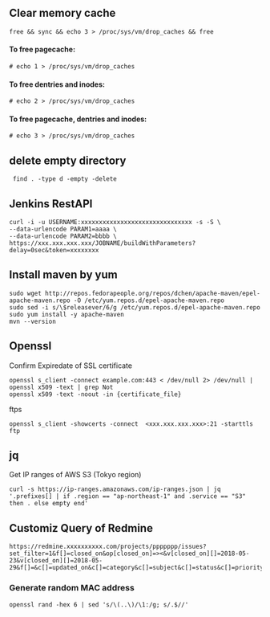 ## Clear memory cache

````
free && sync && echo 3 > /proc/sys/vm/drop_caches && free
````
 
#### To free pagecache:

````
# echo 1 > /proc/sys/vm/drop_caches
````


#### To free dentries and inodes:

````
# echo 2 > /proc/sys/vm/drop_caches
````

#### To free pagecache, dentries and inodes:

````
# echo 3 > /proc/sys/vm/drop_caches
````

## delete empty directory

````
 find . -type d -empty -delete
````

## Jenkins RestAPI

````
curl -i -u USERNAME:xxxxxxxxxxxxxxxxxxxxxxxxxxxxxxx -s -S \
--data-urlencode PARAM1=aaaa \
--data-urlencode PARAM2=bbbb \
https://xxx.xxx.xxx.xxx/JOBNAME/buildWithParameters?delay=0sec&token=xxxxxxxx
````

## Install maven by yum

````
sudo wget http://repos.fedorapeople.org/repos/dchen/apache-maven/epel-apache-maven.repo -O /etc/yum.repos.d/epel-apache-maven.repo
sudo sed -i s/\$releasever/6/g /etc/yum.repos.d/epel-apache-maven.repo
sudo yum install -y apache-maven
mvn --version
````

## Openssl

Confirm Expiredate of SSL certificate
```
openssl s_client -connect example.com:443 < /dev/null 2> /dev/null | openssl x509 -text | grep Not
openssl x509 -text -noout -in {certificate_file}
```


ftps
```
openssl s_client -showcerts -connect  <xxx.xxx.xxx.xxx>:21 -starttls ftp
```

## jq

Get IP ranges of AWS S3 (Tokyo region)
```
curl -s https://ip-ranges.amazonaws.com/ip-ranges.json | jq '.prefixes[] | if .region == "ap-northeast-1" and .service == "S3"  then . else empty end'
```

## Customiz Query of Redmine

```
https://redmine.xxxxxxxxxx.com/projects/ppppppp/issues?set_filter=1&f[]=closed_on&op[closed_on]=><&v[closed_on][]=2018-05-23&v[closed_on][]=2018-05-29&f[]=&c[]=updated_on&c[]=category&c[]=subject&c[]=status&c[]=priority&c[]=done_ratio&c[]=assigned_to&c[]=created_on&c[]=due_date&group_by=
```

### Generate random MAC address 
```
openssl rand -hex 6 | sed 's/\(..\)/\1:/g; s/.$//'
```
